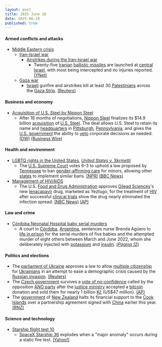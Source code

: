 ```yaml
---
layout: post
title: 2025 June 18
date: 2025-06-18
published: true
---
```



#### Armed conflicts and attacks

* [Middle Eastern crisis](https://en.wikipedia.org/wiki/Middle_Eastern_crisis_%282023%E2%80%93present%29 "Middle Eastern crisis (2023–present)")
  * [Iran–Israel war](https://en.wikipedia.org/wiki/Iran%E2%80%93Israel_war "Iran–Israel war")
    * [Airstrikes during the Iran–Israel war](https://en.wikipedia.org/wiki/List_of_airstrikes_during_the_Iran%E2%80%93Israel_war "List of airstrikes during the Iran–Israel war")
      * Twenty-five [Iranian](https://en.wikipedia.org/wiki/Islamic_Revolutionary_Guard_Corps_Aerospace_Force "Islamic Revolutionary Guard Corps Aerospace Force") [ballistic missiles](https://en.wikipedia.org/wiki/Ballistic_missile "Ballistic missile") are launched at [central Israel](https://en.wikipedia.org/wiki/Central_District_%28Israel%29 "Central District (Israel)"), with most being intercepted and no injuries reported. [(YNet)](https://www.ynetnews.com/article/h1i6edkvxl)
  * [Gaza war](https://en.wikipedia.org/wiki/Gaza_war "Gaza war")
    * [Israeli](https://en.wikipedia.org/wiki/Israel_Defense_Forces "Israel Defense Forces") gunfire and airstrikes kill at least 30 [Palestinians](https://en.wikipedia.org/wiki/Palestinians "Palestinians") across the [Gaza Strip](https://en.wikipedia.org/wiki/Gaza_Strip "Gaza Strip"). [(Reuters)](https://www.reuters.com/world/middle-east/israeli-fire-kills-30-gaza-medics-say-attention-shifts-iran-2025-06-18/)

#### Business and economy

* [Acquisition of U.S. Steel by Nippon Steel](https://en.wikipedia.org/wiki/Acquisition_of_U.S._Steel_by_Nippon_Steel "Acquisition of U.S. Steel by Nippon Steel")
  * After 18 months of negotiations, [Nippon Steel](https://en.wikipedia.org/wiki/Nippon_Steel "Nippon Steel") finalizes its $14.9 billion [acquisition](https://en.wikipedia.org/wiki/Acquisition_of_U.S._Steel_by_Nippon_Steel "Acquisition of U.S. Steel by Nippon Steel") of [U.S. Steel](https://en.wikipedia.org/wiki/U.S._Steel "U.S. Steel"). The deal allows U.S. Steel to retain its name and [headquarters](https://en.wikipedia.org/wiki/U.S._Steel_Tower "U.S. Steel Tower") in [Pittsburgh](https://en.wikipedia.org/wiki/Pittsburgh "Pittsburgh"), [Pennsylvania](https://en.wikipedia.org/wiki/Pennsylvania "Pennsylvania"), and gives the [U.S. government](https://en.wikipedia.org/wiki/U.S._government "U.S. government") the ability to [veto](https://en.wikipedia.org/wiki/Veto "Veto") corporate decisions as needed. [(DW)](https://www.dw.com/en/nippon-completes-acquisition-of-us-steel/a-72963465) [(Business Wire)](https://www.businesswire.com/news/home/20250617350553/en/Nippon-Steel-Corporation-and-U.-S.-Steel-Finalize-Historic-Partnership)

#### Health and environment

* [LGBTQ rights in the United States](https://en.wikipedia.org/wiki/LGBTQ_rights_in_the_United_States "LGBTQ rights in the United States"), *[United States v. Skrmetti](https://en.wikipedia.org/wiki/United_States_v._Skrmetti "United States v. Skrmetti")*
  * The [U.S. Supreme Court](https://en.wikipedia.org/wiki/U.S._Supreme_Court "U.S. Supreme Court") votes 6–3 to uphold a law proposed by [Tennessee](https://en.wikipedia.org/wiki/Tennessee "Tennessee") to ban [gender-affirming care](https://en.wikipedia.org/wiki/Gender-affirming_care "Gender-affirming care") for minors, allowing other [states](https://en.wikipedia.org/wiki/States_in_the_United_States "States in the United States") to implement similar bans. [(NPR)](https://www.npr.org/2025/06/18/nx-s1-5421276/scotus-transgender-kids-decision) [(BBC News)](https://www.bbc.com/news/articles/crr7ej97y0eo)
* [Management of HIV/AIDS](https://en.wikipedia.org/wiki/Management_of_HIV/AIDS "Management of HIV/AIDS")
  * The U.S. [Food and Drug Administration](https://en.wikipedia.org/wiki/Food_and_Drug_Administration "Food and Drug Administration") approves [Gilead Sciences](https://en.wikipedia.org/wiki/Gilead_Sciences "Gilead Sciences")'s new [lenacapavir](https://en.wikipedia.org/wiki/Lenacapavir "Lenacapavir") drug, marketed as Yeztugo, for the treatment of [HIV](https://en.wikipedia.org/wiki/HIV "HIV") after successful [clinical trials](https://en.wikipedia.org/wiki/Clinical_trial "Clinical trial") show the drug nearly eliminated the infection spread. [(NBC News)](https://www.nbcnews.com/health/health-news/fda-hiv-prevention-drug-prep-lenacapavir-rcna208387) [(AP)](https://apnews.com/article/hiv-prevention-shot-lenacapavir-gilead-80fb37e2c5ac9b452488d7b86a10d568)

#### Law and crime

* [Córdoba Neonatal Hospital baby serial murders](https://en.wikipedia.org/wiki/C%C3%B3rdoba_Neonatal_Hospital_baby_serial_murders "Córdoba Neonatal Hospital baby serial murders")
  * A court in [Córdoba](https://en.wikipedia.org/wiki/C%C3%B3rdoba%2C_Argentina "Córdoba, Argentina"), [Argentina](https://en.wikipedia.org/wiki/Argentina "Argentina"), sentences nurse Brenda Agüero to [life in prison](https://en.wikipedia.org/wiki/Life_in_prison "Life in prison") for the serial murders of five babies and the attempted murder of eight others between March and June 2022, whom she deliberately injected with [potassium](https://en.wikipedia.org/wiki/Hyperkalemia "Hyperkalemia") and [insulin](https://en.wikipedia.org/wiki/Hyperinsulinemia "Hyperinsulinemia"). [(*Página 12*)](https://www.pagina12.com.ar/835303-perpetua-para-la-enfermera-del-neonatal)

#### Politics and elections

* The [parliament of Ukraine](https://en.wikipedia.org/wiki/Parliament_of_Ukraine "Parliament of Ukraine") approves a law to allow [multiple citizenship](https://en.wikipedia.org/wiki/Multiple_citizenship "Multiple citizenship") for [Ukrainians](https://en.wikipedia.org/wiki/Ukrainians "Ukrainians") in an attempt to ease a demographic crisis caused by the [Russian invasion](https://en.wikipedia.org/wiki/Russian_invasion_of_Ukraine "Russian invasion of Ukraine"). [(Reuters)](https://www.reuters.com/world/europe/parliament-passes-law-allow-multiple-citizenship-ukrainians-2025-06-18/)
* The [Czech government](https://en.wikipedia.org/wiki/Czech_government "Czech government") survives a [vote of no-confidence](https://en.wikipedia.org/wiki/Vote_of_no-confidence "Vote of no-confidence") called by the opposition [ANO party](https://en.wikipedia.org/wiki/ANO_%28political_party%29 "ANO (political party)") after the [justice ministry](https://en.wikipedia.org/wiki/Ministry_of_Justice_%28Czech_Republic%29 "Ministry of Justice (Czech Republic)") accepted a [bitcoin](https://en.wikipedia.org/wiki/Bitcoin "Bitcoin") donation and sold them for nearly 1 billion [Kč](https://en.wikipedia.org/wiki/K%C4%8D "Kč") (US$47 million). [(AP)](https://apnews.com/article/czech-government-confidence-vote-bitcoin-81dd71e46023e5fbc7c09029331f2211)
* The [government](https://en.wikipedia.org/wiki/Government_of_New_Zealand "Government of New Zealand") of [New Zealand](https://en.wikipedia.org/wiki/New_Zealand "New Zealand") halts its financial support to the [Cook Islands](https://en.wikipedia.org/wiki/Cook_Islands "Cook Islands") over a partnership agreement signed with [China](https://en.wikipedia.org/wiki/China "China") earlier this year. [(RNZ)](https://www.rnz.co.nz/news/political/564578/new-zealand-halts-cook-islands-funding-in-stoush-over-china)

#### Science and technology

* [Starship flight test 10](https://en.wikipedia.org/wiki/Starship_flight_test_10 "Starship flight test 10")
  * [SpaceX Starship 36](https://en.wikipedia.org/wiki/List_of_Starship_vehicles#Ship_36 "List of Starship vehicles") explodes when a "major anomaly" occurs during a static fire test. [(Yahoo!)](https://www.yahoo.com/news/spacex-explosion-starship-explodes-prior-050026630.html?guccounter=1&guce_referrer=aHR0cHM6Ly93d3cuZ29vZ2xlLmNvbS8&guce_referrer_sig=AQAAALKhtpgEw0jNv-T7H-tUcARpVDPhlx0M7XBbeRjOmmdapTiXXAKJ1YZ3qEjBc37CfHE9X0BVbSdI374o6ZiMa3MD22c6KDK9tvqIZ3eMYWzjQ7wSkNGlqEyj6saABIqWur0crEh-QW50mX0Bq60RcEWCgDfdLFlN9mK5Dtv8ZZ1t)

